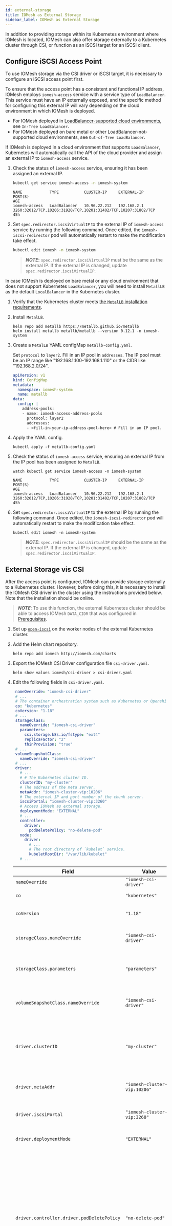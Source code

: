 ```yaml
---
id: external-storage
title: IOMesh as External Storage 
sidebar_label: IOMesh as External Storage 
---
```


In addition to providing storage within its Kubernetes environment where IOMesh is located, IOMesh can also offer storage externally to a Kubernetes cluster through CSI, or function as an iSCSI target for an iSCSI client.

## Configure iSCSI Access Point

To use IOMesh storage via the CSI driver or iSCSI target, it is necessary to configure an iSCSI access point first.

To ensure that the access point has a consistent and functional IP address, IOMesh employs `iomesh-access` service with a service type of `LoadBalancer`. This service must have an IP externally exposed, and the specific method for configuring this external IP will vary depending on the cloud environment in which IOMesh is deployed.

- For IOMesh deployed in [LoadBalancer-supported cloud environments](https://kubernetes.io/docs/concepts/services-networking/service/#internal-load-balancer), see `In-Tree LoadBalancer`.
- For IOMesh deployed on bare metal or other LoadBalancer-not-supported cloud environments, see `Out-of-Tree LoadBalancer`.

<!--DOCUSAURUS_CODE_TABS-->

<!--In-Tree LoadBalancer-->

If IOMesh is deployed in a cloud environment that supports `LoadBalancer`, Kubernetes will automatically call the API of the cloud provider and assign an external IP to `iomesh-access` service.

1. Check the status of `iomesh-access` service, ensuring it has been assigned an external IP.

    ```bash
    kubectl get service iomesh-access -n iomesh-system
    ```
    ```output
    NAME            TYPE           CLUSTER-IP     EXTERNAL-IP     PORT(S)                                                          AGE
    iomesh-access   LoadBalancer   10.96.22.212   192.168.2.1     3260:32012/TCP,10206:31920/TCP,10201:31402/TCP,10207:31802/TCP   45h

2. Set `spec.redirector.iscsiVirtualIP` to the external IP of `iomesh-access` service by running the following command. Once edited, the `iomesh-iscsi-redirector` pod will automatically restart to make the modification take effect. 
    ```bash
    kubectl edit iomesh -n iomesh-system
    ```

    > **_NOTE_:** `spec.redirector.iscsiVirtualIP` must be the same as the external IP. If the external IP is changed, update `spec.redirector.iscsiVirtualIP`.

<!--Out-of-Tree LoadBalancer-->
In case IOMesh is deployed on bare metal or any cloud environment that does not support Kubernetes `LoadBalancer`, you will need to install `MetallLB` as the default `LocalBalancer` in the Kubernetes cluster.

1. Verify that the Kubernetes cluster meets [the `MetalLB` installation requirements](https://metallb.universe.tf/installation/#preparation).

2. Install `MetalLB`.
    ```shell
    helm repo add metallb https://metallb.github.io/metallb
    helm install metallb metallb/metallb --version 0.12.1 -n iomesh-system
    ```
3. Create a `MetalLB` YAML configMap `metallb-config.yaml`. 

    Set `protocol` to `layer2`. Fill in an IP pool in `addresses`. The IP pool must be an IP range like "192.168.1.100-192.168.1.110" or the CIDR like "192.168.2.0/24".  

    ```yaml
    apiVersion: v1
    kind: ConfigMap
    metadata:
      namespace: iomesh-system
      name: metallb
    data:
      config: |
        address-pools:
        - name: iomesh-access-address-pools
          protocol: layer2
          addresses:
          - <fill-in-your-ip-address-pool-here> # Fill in an IP pool.
    ```
4. Apply the YAML config.
    ```shell
    kubectl apply -f metallb-config.yaml
    ```

5. Check the status of `iomesh-access` service, ensuring an external IP from the IP pool has been assigned to `MetalLB`.
    ```shell
    watch kubectl get service iomesh-access -n iomesh-system
    ```
    ```output
    NAME            TYPE           CLUSTER-IP     EXTERNAL-IP     PORT(S)                                                          AGE
    iomesh-access   LoadBalancer   10.96.22.212   192.168.2.1     3260:32012/TCP,10206:31920/TCP,10201:31402/TCP,10207:31802/TCP   45h
    ```
6. Set `spec.redirector.iscsiVirtualIP` to the external IP by running the following command. Once edited, the `iomesh-iscsi-redirector` pod will automatically restart to make the modification take effect.
    ```shell
    kubectl edit iomesh -n iomesh-system
    ```

    > **_NOTE_:** `spec.redirector.iscsiVirtualIP` should be the same as the external IP. If the external IP is changed, update `spec.redirector.iscsiVirtualIP`.

<!--END_DOCUSAURUS_CODE_TABS-->

## External Storage vis CSI

After the access point is configured, IOMesh can provide storage externally to a Kubernetes cluster. However, before doing this, it is necessary to install the IOMesh CSI driver in the cluster using the instructions provided below. Note that the installation should be online.

> **_NOTE_**: To use this function, the external Kubernetes cluster should be able to access IOMesh `DATA_CIDR` that was configured in [Prerequisites](../deploy-iomesh-cluster/prerequisites#hardware-requirements).

1. Set up [`open-iscsi`](../deploy-iomesh-cluster/setup-iomesh) on the worker nodes of the external Kubernetes cluster.
   
2. Add the Helm chart repository.
    ```shell
    helm repo add iomesh http://iomesh.com/charts
    ```
3. Export the IOMesh CSI Driver configuration file `csi-driver.yaml`.
    ```shell
    helm show values iomesh/csi-driver > csi-driver.yaml
    ```
4. Edit the following fields in `csi-driver.yaml`.
   ```yaml
    nameOverride: "iomesh-csi-driver"
    # ...
    # The container orchestration system such as Kubernetes or Openshift.
    co: "kubernetes"
    coVersion: "1.18"
    # ...
    storageClass:
      nameOverride: "iomesh-csi-driver"
      parameters:
        csi.storage.k8s.io/fstype: "ext4"
        replicaFactor: "2"
        thinProvision: "true"
    # ...
    volumeSnapshotClass:
      nameOverride: "iomesh-csi-driver"
    # ...
    driver:
      # ...
      # # The Kubernetes cluster ID.
      clusterID: "my-cluster"
      # The address of the meta server.
      metaAddr: "iomesh-cluster-vip:10206"
      # The external IP and port number of the chunk server.
      iscsiPortal: "iomesh-cluster-vip:3260"
      # Access IOMesh as external storage.
      deploymentMode: "EXTERNAL"
      # ...
      controller:
        driver:
          podDeletePolicy: "no-delete-pod"
      node:
        driver:
          # ...
          # The root directory of `kubelet` service.
          kubeletRootDir: "/var/lib/kubelet"
      # ...
   ```
    | Field | Value | Description  |
    | ---------|-------|------|
    | `nameOverride` | `"iomesh-csi-driver"` | The CSI driver name.  |
    | `co`       | `"kubernetes"` | The container orchestration system.  |
    | `coVersion`| `"1.18"` | The version of the container orchestration system.  |
    | `storageClass.nameOverride` | `"iomesh-csi-driver"` | The default StorageClass name, which is customizable during installation. |
    | `storageClass.parameters` | `"parameters"` | The parameters for the default StorageClass, which is customizable during installation.
    | `volumeSnapshotClass.nameOverride` | `"iomesh-csi-driver"` |The default volumeSnapshotClass name, which is customizable during installation.|
    | `driver.clusterID` |`"my-cluster"` |The ID of the Kubernetes cluster, which is used to identify the cluster when IOMesh provides storage for multiple Kubernetes clusters. |
    | `driver.metaAddr` | `"iomesh-cluster-vip:10206"` | The external IP of `iomesh-access` service and port number of meta server.  |
    | `driver.iscsiPortal` | `"iomesh-cluster-vip:3260"` | The external IP of `iomesh-access` service and port number of iSCSI Portal.  |
    | `driver.deploymentMode` | `"EXTERNAL"` | `EXTERNAL` means accessing IOMesh as external storage.|
    | `driver.controller.driver.podDeletePolicy` | `"no-delete-pod"` | When creating a PVC using the IOMesh CSI driver, it will be bound to a pod. This field allows you to decide whether the pod should be automatically deleted and rebuilt on another healthy worker node if its original worker node has an issue. Support options: "no-delete-pod(default)/delete-deployment-pod/delete-statefulset-pod/delete-both-statefulset-and-deployment-pod"|
    | `driver.node.driver.kubeletRootDir` | `"/var/lib/kubelet"` |The root directory for `kubelet` service to manage pod-mounted volumes. Default value is `/var/lib/kubelet`. 

5. Deploy IOMesh CSI driver.
    ```shell
    helm install csi-driver iomesh/csi-driver \
        --namespace iomesh-system \
        --create-namespace \
        --values csi-driver.yaml \
        --wait
    ```
6. Verify that IOMesh CSI driver has been successfully installed. If all pods are shown in `Running` state, then IOMesh CSI driver has been successfully installed.
    ```shell
    watch kubectl get --namespace iomesh-system pods
    ```
    ```output
    NAME                                            READY   STATUS    RESTARTS   AGE
    iomesh-csi-driver-controller-plugin-5dbfb48d5c-2sk97   6/6     Running   0          42s
    iomesh-csi-driver-controller-plugin-5dbfb48d5c-cfhwt   6/6     Running   0          42s
    iomesh-csi-driver-controller-plugin-5dbfb48d5c-drl7s   6/6     Running   0          42s
    iomesh-csi-driver-node-plugin-25585                    3/3     Running   0          39s
    iomesh-csi-driver-node-plugin-fscsp                    3/3     Running   0          30s
    iomesh-csi-driver-node-plugin-g4c4v                    3/3     Running   0          39s
    ```
Once IOMesh CSI driver is installed, you may refer to [Volume Operations](../volume-operations/create-storageclass) and [VolumeSnapshot Operations](../volumesnapshot-operations/create-snapshotclass) for storage operations.


## IOMesh as iSCSI Target

IOMesh provides support for the external iSCSI access service. You can create an iSCSI LUN by creating a PVC that can be accessed via any iSCSI client such as `open-iscsi` located beyond the Kubernetes cluster.

> **_NOTE_**: To use this function, the iSCSI client should be able to access IOMesh `DATA_CIDR` that was configured in [Prerequisites](../deploy-iomesh-cluster/prerequisites#hardware-requirements).

### Create iSCSI LUN using PVC

1. Create an external iSCSI LUN using PVC. You may obtain the iSCSI client IQNs by using the command `cat /etc/iscsi/initiatorname.iscsi`.
    ```yaml
    apiVersion: v1
    kind: PersistentVolumeClaim
    metadata:
      name: external-iscsi
      annotations:
        # Mark this PVC as an iSCSI LUN for external use.
        iomesh.com/external-use: "true"
        # Set `initiator iqn acl` for iSCSI LUN. If left unspecified, all initiators will be prohibited from accessing this PVC.
        # If `accessModes` is `RWO`, you can only set 1 value in this field.
        # If `accessModes` is `RWX`, you can set multiple values in this field and separate them with the comma (,).
        # To allow all IQNs to access this PVC, set the value to "*/*".
        iomesh.com/iscsi-lun-iqn-allow-list: "iqn.1994-05.com.example:a6c97f775dcb"
    spec:
      storageClassName: iomesh-csi-driver
      accessModes:
        - ReadWriteOnce
      resources:
        requests:
          storage: 1Gi
    ```
    > **_NOTE_**: You can also set the field `iomesh.com/iscsi-lun-iqn-allow-list` after the PVC is created.

2. Once the PVC transitions to the `Bound` state, run the following command to view the field `spec.volumeAttributes.iscsiEntrypoint`.
    ```shell
    kubectl get pv pvc-d84b4657-7ab5-4212-9270-ce40e6a1356a -o jsonpath='{.spec.csi.volumeAttributes.iscsiEndpoint}'
    ```
    ```output
    iscsi://cluster-loadbalancer-ip:3260/iqn.2016-02.com.smartx:system:54e7022b-2dcc-4b43-800c-e52b6fad07d3/1
    # The IP of iSCSI Portal is the cluster LoadBalancer IP, and port number is 3260.
    # The target is `iqn.2016-02.com.smartx:system:54e7022b-2dcc-4b43-800c-e52b6fad07d3`.
    # LUN ID is 1.
    ```
    With the above information, you can use any iSCSI client to access the LUN. For example, if `cluster-loadbalancer-ip` is 192.168.25.101 and the iSCSI client is `open-iscsi`, run the following command:

    ```shell
    iscsiadm -m discovery -t sendtargets  -p 192.168.25.101:3260 --discover
    iscsiadm -m node -T iqn.2016-02.com.smartx:system:54e7022b-2dcc-4b43-800c-e52b6fad07d3 -p 192.168.25.101:3260  --login
    ```

### Delete PVC

To delete a PVC for an iSCSI LUN, ensure that the `iomesh.com/iscsi-lun-iqn-allow-list` field in the PVC is blank or is already deleted. Whether the external iSCSI LUN is retained after deleting the PVC depends on the `reclaimPolicy` field in the StorageClass of the PVC.

### External LUN from Multiple Clusters

To utilize external storage from multiple IOMesh clusters, simply configure the YAML file for the desired cluster.

Take the cluster `iomesh-cluster-1` in the namespace `iomesh-cluster-1` as an example. 

To use storage from the cluster as an external LUN, run the following command to set the `spec.redirector.iscsiVirtualIP` field to the external IP of the `iomesh-access` service. Once the changes are saved, the `iomesh-cluster-1-iscsi-redirector` pod will automatically restart to apply the modification.
```shell
kubectl edit iomesh iomesh-cluster-1 -n iomesh-cluster-1
```
